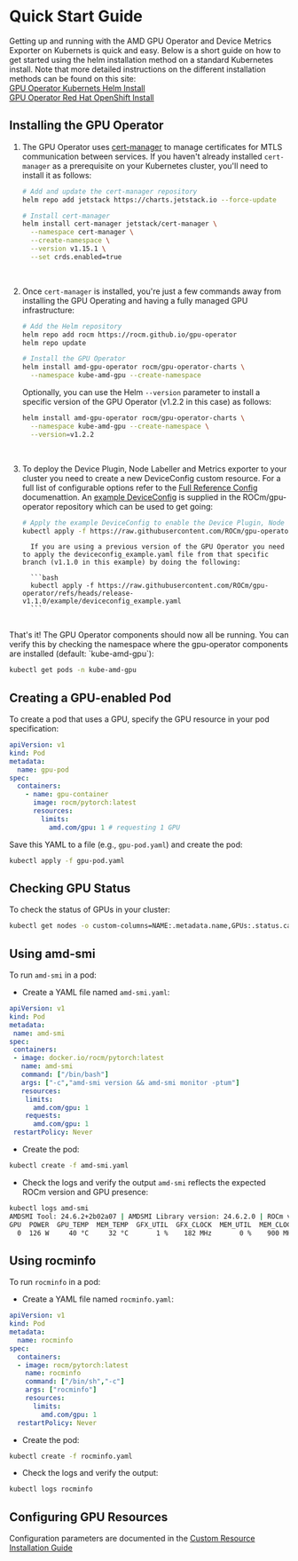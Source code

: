 # Quick Start Guide

Getting up and running with the AMD GPU Operator and Device Metrics Exporter on Kubernets is quick and easy. Below is a short guide on how to get started using the helm installation method on a standard Kubernetes install. Note that more detailed instructions on the different installation methods can be found on this site:
</br>[GPU Operator Kubernets Helm Install](../docs/installation/kubernetes-helm.md)
</br>[GPU Operator Red Hat OpenShift Install](../docs/installation/openshift-olm.md)

## Installing the GPU Operator

1. The GPU Operator uses [cert-manager](https://cert-manager.io/) to manage certificates for MTLS communication between services. If you haven't already installed `cert-manager` as a prerequisite on your Kubernetes cluster, you'll need to install it as follows:

    ```bash
    # Add and update the cert-manager repository
    helm repo add jetstack https://charts.jetstack.io --force-update

    # Install cert-manager
    helm install cert-manager jetstack/cert-manager \
      --namespace cert-manager \
      --create-namespace \
      --version v1.15.1 \
      --set crds.enabled=true
    ```

    </br>

2. Once `cert-manager` is installed, you're just a few commands away from installing the GPU Operating and having a fully managed GPU infrastructure:

    ```bash
    # Add the Helm repository
    helm repo add rocm https://rocm.github.io/gpu-operator
    helm repo update

    # Install the GPU Operator
    helm install amd-gpu-operator rocm/gpu-operator-charts \
      --namespace kube-amd-gpu --create-namespace
    ```

    Optionally, you can use the Helm `--version` parameter to install a specific version of the GPU Operator (v1.2.2 in this case) as follows:

    ```bash
    helm install amd-gpu-operator rocm/gpu-operator-charts \
      --namespace kube-amd-gpu --create-namespace \
      --version=v1.2.2
    ```

    </br>

3. To deploy the Device Plugin, Node Labeller and Metrics exporter to your cluster you need to create a new DeviceConfig custom resource. For a full list of configurable options refer to the [Full Reference Config](https://instinct.docs.amd.com/projects/gpu-operator/en/latest/fulldeviceconfig.html) documenattion. An [example DeviceConfig](https://github.com/ROCm/gpu-operator/blob/release-v1.1.0/example/deviceconfig_example.yaml) is supplied in the ROCm/gpu-operator repository which can be used to get going:

    ```bash
    # Apply the example DeviceConfig to enable the Device Plugin, Node Labeller and Metrics Exporter plugins
    kubectl apply -f https://raw.githubusercontent.com/ROCm/gpu-operator/refs/heads/main/example/deviceconfig_example.yaml
    ```

    ````{note}
      If you are using a previous version of the GPU Operator you need to apply the deviceconfig_example.yaml file from that specific branch (v1.1.0 in this example) by doing the following:

      ```bash
      kubectl apply -f https://raw.githubusercontent.com/ROCm/gpu-operator/refs/heads/release-v1.1.0/example/deviceconfig_example.yaml
      ```
    ````

</br>
That's it! The GPU Operator components should now all be running. You can verify this by checking the namespace where the gpu-operator components are installed (default: `kube-amd-gpu`):

```bash
kubectl get pods -n kube-amd-gpu
```

## Creating a GPU-enabled Pod

To create a pod that uses a GPU, specify the GPU resource in your pod specification:

```yaml
apiVersion: v1
kind: Pod
metadata:
  name: gpu-pod
spec:
  containers:
    - name: gpu-container
      image: rocm/pytorch:latest
      resources:
        limits:
          amd.com/gpu: 1 # requesting 1 GPU
```

Save this YAML to a file (e.g., `gpu-pod.yaml`) and create the pod:

```bash
kubectl apply -f gpu-pod.yaml
```

## Checking GPU Status

To check the status of GPUs in your cluster:

```bash
kubectl get nodes -o custom-columns=NAME:.metadata.name,GPUs:.status.capacity.'amd\.com/gpu'
```

## Using amd-smi

To run `amd-smi` in a pod:

- Create a YAML file named `amd-smi.yaml`:

```yaml
apiVersion: v1
kind: Pod
metadata:
 name: amd-smi
spec:
 containers:
 - image: docker.io/rocm/pytorch:latest
   name: amd-smi
   command: ["/bin/bash"]
   args: ["-c","amd-smi version && amd-smi monitor -ptum"]
   resources:
    limits:
      amd.com/gpu: 1
    requests:
      amd.com/gpu: 1
 restartPolicy: Never
```

- Create the pod:

```bash
kubectl create -f amd-smi.yaml
```

- Check the logs and verify the output `amd-smi` reflects the expected ROCm version and GPU presence:

```bash
kubectl logs amd-smi
AMDSMI Tool: 24.6.2+2b02a07 | AMDSMI Library version: 24.6.2.0 | ROCm version: 6.2.2
GPU  POWER  GPU_TEMP  MEM_TEMP  GFX_UTIL  GFX_CLOCK  MEM_UTIL  MEM_CLOCK
  0  126 W     40 °C     32 °C       1 %    182 MHz       0 %    900 MHz
```

## Using rocminfo

To run `rocminfo` in a pod:

- Create a YAML file named `rocminfo.yaml`:

```yaml
apiVersion: v1
kind: Pod
metadata:
  name: rocminfo
spec:
  containers:
  - image: rocm/pytorch:latest
    name: rocminfo
    command: ["/bin/sh","-c"]
    args: ["rocminfo"]
    resources:
      limits:
        amd.com/gpu: 1
  restartPolicy: Never
```

- Create the pod:

```bash
kubectl create -f rocminfo.yaml
```

- Check the logs and verify the output:

```bash
kubectl logs rocminfo
```

## Configuring GPU Resources

Configuration parameters are documented in the [Custom Resource Installation Guide](./drivers/installation)
